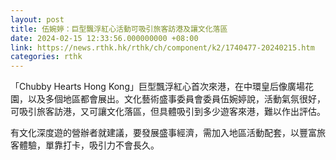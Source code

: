 ```yaml
---
layout: post
title: 伍婉婷：巨型飄浮紅心活動可吸引旅客訪港及讓文化落區　
date: 2024-02-15 12:33:56.000000000 +08:00
link: https://news.rthk.hk/rthk/ch/component/k2/1740477-20240215.htm
categories: rthk
---
```


「Chubby Hearts Hong Kong」巨型飄浮紅心首次來港，在中環皇后像廣場花園，以及多個地區都會展出。文化藝術盛事委員會委員伍婉婷說，活動氣氛很好，可吸引旅客訪港，又可讓文化落區，但具體吸引到多少遊客來港，難以作出評估。

有文化深度遊的營辦者就建議，要發展盛事經濟，需加入地區活動配套，以豐富旅客體驗，單靠打卡，吸引力不會長久。
